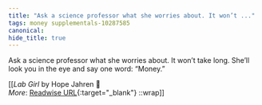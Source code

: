 ```yaml
---
title: "Ask a science professor what she worries about. It won’t ..."
tags: money supplementals-10287585
canonical: 
hide_title: true
---
```


Ask a science professor what she worries about. It won’t take long. She’ll look you in the eye and say one word: “Money.”


[[<cite>_Lab Girl_</cite> by Hope Jahren 📕<br>
_More_: [Readwise URL](https://readwise.io/open/364756293){:target="_blank"}
::wrap]]